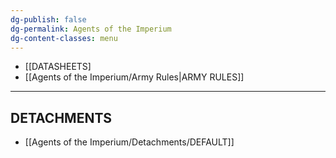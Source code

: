 ```yaml
---
dg-publish: false
dg-permalink: Agents of the Imperium
dg-content-classes: menu
---
```

- [[DATASHEETS]
- [[Agents of the Imperium/Army Rules|ARMY RULES]]

***

## DETACHMENTS

- [[Agents of the Imperium/Detachments/DEFAULT]]